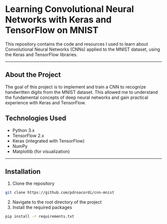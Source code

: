 # Learning Convolutional Neural Networks with Keras and TensorFlow on MNIST

This repository contains the code and resources I used to learn about Convolutional Neural Networks (CNNs) applied to the MNIST dataset, using the Keras and TensorFlow libraries.

---

## About the Project

The goal of this project is to implement and train a CNN to recognize handwritten digits from the MNIST dataset. This allowed me to understand the fundamental concepts of deep neural networks and gain practical experience with Keras and TensorFlow.

## Technologies Used
* Python 3.x
* TensorFlow 2.x
* Keras (integrated with TensorFlow)
* NumPy
* Matplotlib (for visualization)

***
## Installation 
1. Clone the repository
```bash
git clone https://github.com/pdroacordi/cnn-mnist
```
2. Navigate to the root directory of the project
3. Install the required packages
```bash
pip install -r requirements.txt
```
